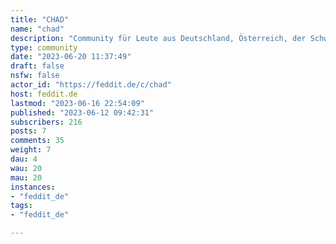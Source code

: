 ```yaml
---
title: "CHAD" 
name: "chad"
description: "Community für Leute aus Deutschland, Österreich, der Schweiz und anderen Gebieten mit deutscher Sprache.Amtssprache ist Deutsch.Nicht zu verwechseln mit [!deutschland@feddit.de](https://feddit.de/c/deutschland) (nur für Kartoffeln) oder [!dach@feddit.de](https://feddit.de/c/dach) (21min [nach](https://feddit.de/post/805434) `!chad` erstellt).Eine aktive Teilnahme an !dachzwo schließt eine Teilnahme an !chad aus."
type: community
date: "2023-06-20 11:37:49"
draft: false
nsfw: false
actor_id: "https://feddit.de/c/chad"
host: feddit.de
lastmod: "2023-06-16 22:54:09"
published: "2023-06-12 09:42:31"
subscribers: 216
posts: 7
comments: 35
weight: 7
dau: 4
wau: 20
mau: 20
instances:
- "feddit_de"
tags: 
- "feddit_de"

---
```

